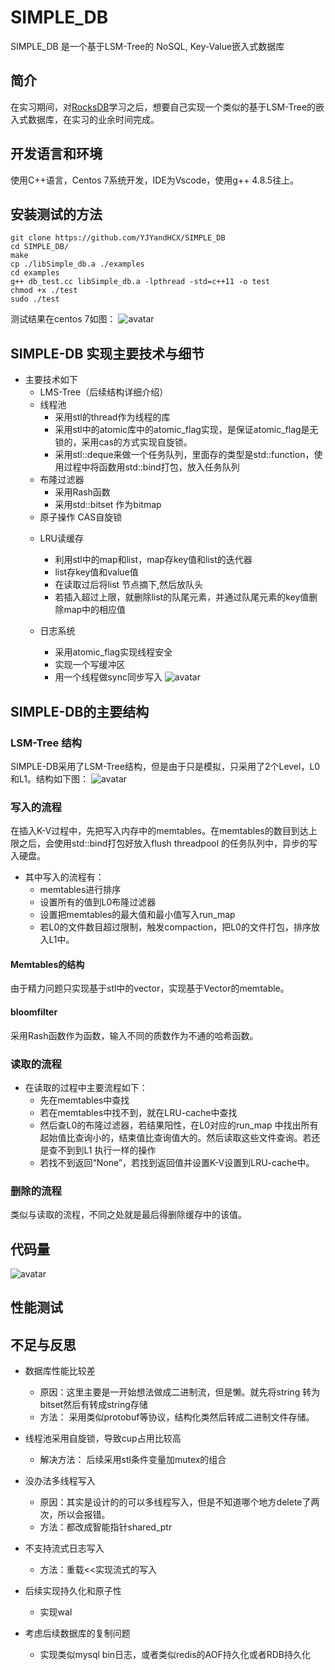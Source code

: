 # SIMPLE_DB

SIMPLE_DB 是一个基于LSM-Tree的 NoSQL, Key-Value嵌入式数据库

## 简介
在实习期间，对[RocksDB](https://github.com/facebook/rocksdb "RocksDB")学习之后，想要自己实现一个类似的基于LSM-Tree的嵌入式数据库，在实习的业余时间完成。

## 开发语言和环境
使用C++语言，Centos 7系统开发，IDE为Vscode，使用g++ 4.8.5往上。

## 安装测试的方法
    git clone https://github.com/YJYandHCX/SIMPLE_DB
    cd SIMPLE_DB/
    make
    cp ./libSimple_db.a ./examples
    cd examples
    g++ db_test.cc libSimple_db.a -lpthread -std=c++11 -o test
    chmod +x ./test
    sudo ./test
测试结果在centos 7如图：
![avatar](./PIC/pic/5.png)
## SIMPLE-DB 实现主要技术与细节
+ 主要技术如下
	+ LMS-Tree（后续结构详细介绍）
	+ 线程池
		* 采用stl的thread作为线程的库
		* 采用stl中的atomic库中的atomic_flag实现，是保证atomic_flag是无锁的，采用cas的方式实现自旋锁。
		* 采用stl::deque来做一个任务队列，里面存的类型是std::function，使用过程中将函数用std::bind打包，放入任务队列
	+ 布隆过滤器
		* 采用Rash函数
		* 采用std::bitset 作为bitmap
	* 原子操作 CAS自旋锁
	+ LRU读缓存
		* 利用stl中的map和list，map存key值和list的迭代器
		* list存key值和value值
		* 在读取过后将list 节点摘下,然后放队头
		* 若插入超过上限，就删除list的队尾元素，并通过队尾元素的key值删除map中的相应值

	+ 日志系统
		* 采用atomic_flag实现线程安全
		* 实现一个写缓冲区
		* 用一个线程做sync同步写入
![avatar](./PIC/pic/4.png)


## SIMPLE-DB的主要结构
### LSM-Tree 结构
SIMPLE-DB采用了LSM-Tree结构，但是由于只是模拟，只采用了2个Level，L0和L1。结构如下图：
![avatar](./PIC/pic/2.png)

### 写入的流程
在插入K-V过程中，先把写入内存中的memtables。在memtables的数目到达上限之后，会使用std::bind打包好放入flush threadpool 的任务队列中，异步的写入硬盘。
+ 其中写入的流程有：
    * memtables进行排序
    * 设置所有的值到L0布隆过滤器
    * 设置把memtables的最大值和最小值写入run_map
	* 若L0的文件数目超过限制，触发compaction，把L0的文件打包，排序放入L1中。

#### Memtables的结构
由于精力问题只实现基于stl中的vector，实现基于Vector的memtable。

#### bloomfilter
采用Rash函数作为函数，输入不同的质数作为不通的哈希函数。

### 读取的流程
+ 在读取的过程中主要流程如下：
	+ 先在memtables中查找
	+ 若在memtables中找不到，就在LRU-cache中查找
	+ 然后查L0的布隆过滤器，若结果阳性，在L0对应的run_map 中找出所有起始值比查询小的，结束值比查询值大的。然后读取这些文件查询。若还是查不到到L1 执行一样的操作
	+ 若找不到返回“None”，若找到返回值并设置K-V设置到LRU-cache中。

### 删除的流程
类似与读取的流程，不同之处就是最后得删除缓存中的该值。

## 代码量
![avatar](./PIC/pic/3.png)
## 性能测试

## 不足与反思
+ 数据库性能比较差
	* 原因：这里主要是一开始想法做成二进制流，但是懒。就先将string 转为bitset然后有转成string存储
	* 方法： 采用类似protobuf等协议，结构化类然后转成二进制文件存储。

+ 线程池采用自旋锁，导致cup占用比较高
	* 解决方法： 后续采用stl条件变量加mutex的组合

+ 没办法多线程写入
	* 原因：其实是设计的的可以多线程写入，但是不知道哪个地方delete了两次，所以会报错。
	* 方法：都改成智能指针shared_ptr
+ 不支持流式日志写入
	* 方法：重载<<实现流式的写入
+ 后续实现持久化和原子性
	* 实现wal
+ 考虑后续数据库的复制问题
	* 实现类似mysql bin日志，或者类似redis的AOF持久化或者RDB持久化
